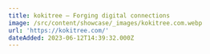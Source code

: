 ```yaml
---
title: kokitree — Forging digital connections
image: /src/content/showcase/_images/kokitree.com.webp
url: 'https://kokitree.com/'
dateAdded: 2023-06-12T14:39:32.000Z
---
```


